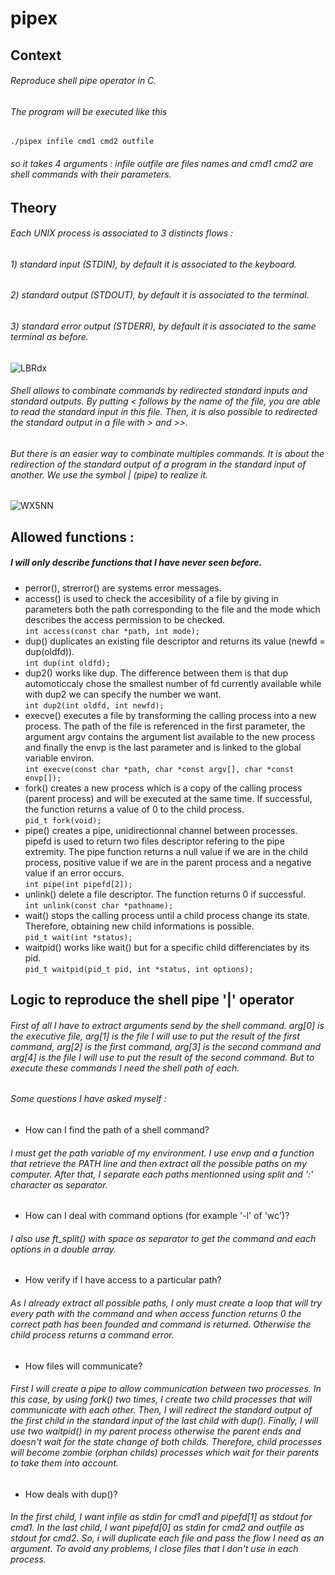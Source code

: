 # pipex

## Context
###### Reproduce shell pipe operator in C.
###### The program will be executed like this
`./pipex infile cmd1 cmd2 outfile`
###### so it takes 4 arguments : infile outfile are files names and cmd1 cmd2 are shell commands with their parameters.
## Theory
###### Each UNIX process is associated to 3 distincts flows :
###### 1) standard input (STDIN), by default it is associated to the keyboard.
###### 2) standard output (STDOUT), by default it is associated to the terminal.
###### 3) standard error output (STDERR), by default it is associated to the same terminal as before.
![LBRdx](https://user-images.githubusercontent.com/81758850/227573016-34338578-1fc4-4dc1-a7af-5d1c708a8227.png)
###### Shell allows to combinate commands by redirected standard inputs and standard outputs. By putting \< follows by the name of the file, you are able to read the standard input in this file. Then, it is also possible to redirected the standard output in a file with \> and \>>.
###### But there is an easier way to combinate multiples commands. It is about the redirection of the standard output of a program in the standard input of another. We use the symbol | (pipe) to realize it.
![WX5NN](https://user-images.githubusercontent.com/81758850/227573480-db345907-f66d-4482-a743-99dd734c671f.png)

## Allowed functions :

##### I will only describe functions that I have never seen before.
* perror(), strerror() are systems error messages.
* access() is used to check the accesibility of a file by giving in parameters both the path corresponding to the file and the mode which describes the access permission to be checked. <br>
`int access(const char *path, int mode);`
* dup() duplicates an existing file descriptor and returns its value (newfd = dup(oldfd)). <br>
`int dup(int oldfd);`
* dup2() works like dup. The difference between them is that dup automoticcaly chose the smallest number of fd currently available while with dup2 we can specify the number we want. <br>
`int dup2(int oldfd, int newfd);`
* execve() executes a file by transforming the calling process into a new process. The path of the file is referenced in the first parameter, the argument argv contains the argument list available to the new process and finally the envp is the last parameter and is linked to the global variable environ. <br>
`int execve(const char *path, char *const argv[], char *const envp[]);`
* fork() creates a new process which is a copy of the calling process (parent process) and will be executed at the same time. If successful, the function returns a value of 0 to the child process. <br>
`pid_t fork(void);`
* pipe() creates a pipe, unidirectionnal channel between processes. pipefd is used to return two files descriptor refering to the pipe extremity. The pipe function returns a null value if we are in the child process, positive value if we are in the parent process and a negative value if an error occurs. <br>
`int pipe(int pipefd[2]);`
* unlink() delete a file descriptor. The function returns 0 if successful. <br>
`int unlink(const char *pathname);`
* wait() stops the calling process until a child process change its state. Therefore, obtaining new child informations is possible. <br>
`pid_t wait(int *status);`
* waitpid() works like wait() but for a specific child differenciates by its pid. <br>
`pid_t waitpid(pid_t pid, int *status, int options);`
## Logic to reproduce the shell pipe '|' operator
###### First of all I have to extract arguments send by the shell command. arg[0] is the executive file, arg[1] is the file I will use to put the result of the first command, arg[2] is the first command, arg[3] is the second command and arg[4] is the file I will use to put the result of the second command. But to execute these commands I need the shell path of each. <br>
###### Some questions I have asked myself :
* How can I find the path of a shell command? <br>
###### I must get the path variable of my environment. I use envp and a function that retrieve the PATH line and then extract all the possible paths on my computer. After that, I separate each paths mentionned using split and ':' character as separator.
* How can I deal with command options (for example '-l' of 'wc')? <br>
###### I also use ft\_split() with space as separator to get the command and each options in a double array.
* How verify if I have access to a particular path? <br>
###### As I already extract all possible paths, I only must create a loop that will try every path with the command and when access function returns 0 the correct path has been founded and command is returned. Otherwise the child process returns a command error.
* How files will communicate? <br>
###### First I will create a pipe to allow communication between two processes. In this case, by using fork() two times, I create two child processes that will communicate with each other. Then, I will redirect the standard output of the first child in the standard input of the last child with dup(). Finally, I will use two waitpid() in my parent process otherwise the parent ends and doesn't wait for the state change of both childs. Therefore, child processes will become zombie (orphan childs) processes which wait for their parents to take them into account.
* How deals with dup()? <br>
###### In the first child, I want infile as stdin for cmd1 and pipefd[1] as stdout for cmd1. In the last child, I want  pipefd[0] as stdin for cmd2 and outfile as stdout for cmd2. So, i will duplicate each file and pass the flow I need as an argument. To avoid any problems, I close files that I don't use in each process.
